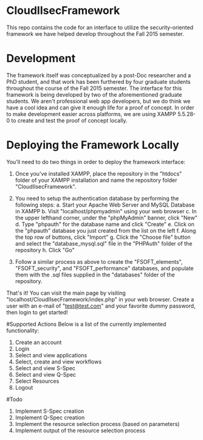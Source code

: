 # CloudIIsecFramework
This repo contains the code for an interface to utilize the security-oriented framework we have helped develop throughout the Fall 2015 semester.

# Development
The framework itself was conceptualized by a post-Doc researcher and a PhD student, and that work has been furthered by four graduate students throughout the course of the Fall 2015 semester. The interface for this framework is being developed by two of the aforementioned graduate students.  We aren't professional web app developers, but we do think we have a cool idea and can give it enough life for a proof of concept.  In order to make development easier across platforms, we are using XAMPP 5.5.28-0 to create and test the proof of concept locally.

# Deploying the Framework Locally
You'll need to do two things in order to deploy the framework interface:
  1. Once you've installed XAMPP, place the repository in the "htdocs" folder of your XAMPP installation and name the repository folder "CloudIIsecFramework".
  
  2. You need to setup the authentication database by performing the following steps:
    a. Start your Apache Web Server and MySQL Database in XAMPP
    b. Visit "localhost/phpmyadmin" using your web browser
    c. In the upper lefthand corner, under the "phpMyAdmin" banner, click "New"
    d. Type "phpauth" for the database name and click "Create"
    e. Click on the "phpauth" database you just created from the list on the left
    f. Along the top row of buttons, click "Import"
    g. Click the "Choose file" button and select the "database_mysql.sql" file in the "PHPAuth" folder of the repository
    h. Click "Go"

  3. Follow a similar process as above to create the "FSOFT_elements", "FSOFT_security", and "FSOFT_performance" databases, and populate them with the .sql files supplied in the "databases" folder of the repository.

That's it!  You can visit the main page by visiting "localhost/CloudIIsecFramework/index.php" in your web browser.  Create a user with an e-mail of "test@test.com" and your favorite dummy password, then login to get started!

#Supported Actions
Below is a list of the currently implemented functionality:
  1. Create an account
  2. Login
  3. Select and view applications
  4. Select, create and view workflows
  5. Select and view S-Spec
  6. Select and view Q-Spec
  7. Select Resources
  8. Logout

#Todo
  1. Implement S-Spec creation
  2. Implement Q-Spec creation
  3. Implement the resource selection process (based on parameters)
  4. Implement output of the resource selection process
